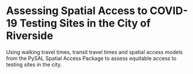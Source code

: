 # Assessing Spatial Access to COVID-19 Testing Sites in the City of Riverside
Using walking travel times, transit travel times and spatial access models from the PySAL Spatial Access Package to assess equitable access to testing sites in the city.
